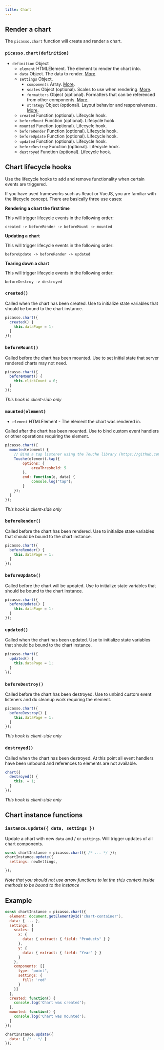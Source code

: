```yaml
---
title: Chart
---
```


## Render a chart

The `picasso.chart` function will create and render a chart.

### `picasso.chart(definition)`

* `definition` Object
  * `element` HTMLElement. The element to render the chart into.
  * `data` Object. The data to render. [More](./data.md).
  * `settings` Object.
    * `components` Array. [More](./components.md).
    * `scales` Object (optional). Scales to use when rendering. [More](./scales.md).
    * `formatters` Object (optional). Formatters that can be referenced from other components. [More](./formatters.md).
    * `strategy` Object (optional). Layout behavior and responsiveness. [More](./dock-layout.md).
  * `created` Function (optional). Lifecycle hook.
  * `beforeMount` Function (optional). Lifecycle hook.
  * `mounted` Function (optional). Lifecycle hook.
  * `beforeRender` Function (optional). Lifecycle hook.
  * `beforeUpdate` Function (optional). Lifecycle hook.
  * `updated` Function (optional). Lifecycle hook.
  * `beforeDestroy` Function (optional). Lifecycle hook.
  * `destroyed` Function (optional). Lifecycle hook.


## Chart lifecycle hooks

Use the lifecycle hooks to add and remove functionality when certain events are triggered.

If you have used frameworks such as React or VueJS, you are familiar with the lifecycle concept. There are basically three use cases:

__Rendering a chart the first time__

This will trigger lifecycle events in the following order:

`created -> beforeRender -> beforeMount -> mounted`

__Updating a chart__

This will trigger lifecycle events in the following order:

`beforeUpdate -> beforeRender -> updated`

__Tearing down a chart__

This will trigger lifecycle events in the following order:

`beforeDestroy -> destroyed`


### `created()`

Called when the chart has been created. Use to initialize state variables that should be bound to the chart instance.

```js
picasso.chart({
  created() {
    this.dataPage = 1;
  }
});
```


### `beforeMount()`

Called before the chart has been mounted. Use to set initial state that server rendered charts may not need.

```js
picasso.chart({
  beforeMount() {
    this.clickCount = 0;
  }
});
```

_This hook is client-side only_


### `mounted(element)`

* `element` HTMLElement - The element the chart was rendered in.

Called after the chart has been mounted. Use to bind custom event handlers or other operations requiring the element.

```js
picasso.chart({
  mounted(element) {
    // Bind a tap listener using the Touche library (https://github.com/stoffeastrom/touche)
    Touche(element).tap({
        options: {
            areaThreshold: 5
        },
        end: function(e, data) {
            console.log("tap");
        }
    });
  }
});
```

_This hook is client-side only_


### `beforeRender()`

Called before the chart has been rendered. Use to initialize state variables that should be bound to the chart instance.

```js
picasso.chart({
  beforeRender() {
    this.dataPage = 1;
  }
});
```


### `beforeUpdate()`

Called before the chart will be updated. Use to initialize state variables that should be bound to the chart instance.

```js
picasso.chart({
  beforeUpdate() {
    this.dataPage = 1;
  }
});
```


### `updated()`

Called when the chart has been updated. Use to initialize state variables that should be bound to the chart instance.

```js
picasso.chart({
  updated() {
    this.dataPage = 1;
  }
});
```


### `beforeDestroy()`

Called before the chart has been destroyed. Use to unbind custom event listeners and do cleanup work requiring the element.

```js
picasso.chart({
  beforeDestroy() {
    this.dataPage = 1;
  }
});
```

_This hook is client-side only_


### `destroyed()`

Called when the chart has been destroyed. At this point all event handlers have been unbound and references to elements are not available.

```js
chart({
  destroyed() {
    this. = 1;
  }
});
```

_This hook is client-side only_


## Chart instance functions

### `instance.update({ data, settings })`

Update a chart with new `data` and / or `settings`. Will trigger updates of all chart components.

```js
const chartInstance = picasso.chart({ /* ... */ });
chartInstance.update({
  settings: newSettings,

});
```

_Note that you should not use arrow functions to let the `this` context inside methods to be bound to the instance_

## Example

```js
const chartInstance = picasso.chart({
  element: document.getElementById('chart-container'),
  data: { ... },
  settings: {
    scales: {
      x: {
        data: { extract: { field: "Products" } }
      },
      y: {
        data: { extract: { field: "Year" } }
      }
    },
    components: [{
      type: "point",
      settings: {
        fill: 'red'
      }
    }]
  },
  created: function() {
    console.log('Chart was created');
  },
  mounted: function() {
    console.log('Chart was mounted');
  }
});

chartInstance.update({
  data: { /* . */ }
});
```
